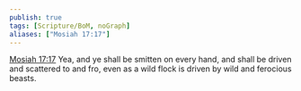 ```yaml
---
publish: true
tags: [Scripture/BoM, noGraph]
aliases: ["Mosiah 17:17"]
---
```

[Mosiah 17:17](https://churchofjesuschrist.org/study/scriptures/bofm/mosiah/17?lang=eng&id=p17#p17) Yea, and ye shall be smitten on every hand, and shall be driven and scattered to and fro, even as a wild flock is driven by wild and ferocious beasts.
